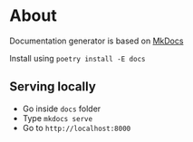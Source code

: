 # About

Documentation generator is based on [MkDocs](https://www.mkdocs.org/)

Install using `poetry install -E docs`


## Serving locally

* Go inside `docs` folder
* Type `mkdocs serve`
* Go to `http://localhost:8000`
